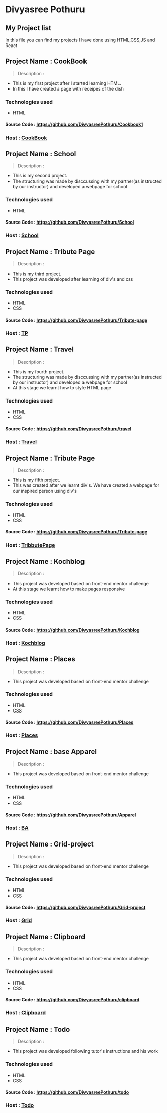 # Divyasree Pothuru

## My Project list

In this file you can find my projects I have done  using HTML,CSS,JS and React

## Project Name : CookBook

>Description :

- This is my first project after I started learning HTML.   
- In this I have created a page with receipes of the dish


### Technologies used
- HTML


#### Source Code :  https://github.com/DivyasreePothuru/Cookbook1

### Host :  [CookBook](https://divcookbook.netlify.app)


## Project Name : School

>Description :

- This is my second project.  
- The structuring was made by disccussing with my partner(as instructed by our instructor) and developed a webpage for school


### Technologies used
- HTML


#### Source Code : https://github.com/DivyasreePothuru/School

### Host :  [School](https://divschool.netlify.app)

## Project Name : Tribute Page

>Description :

- This is my third project.
- This project was developed after learning of div's and css


### Technologies used
- HTML
- CSS

#### Source Code :  https://github.com/DivyasreePothuru/Tribute-page

### Host :  [TP](https://app.netlify.com/sites/divtributepage/overview)




## Project Name : Travel

>Description :

- This is my fourth project.
- The structuring was made by disccussing with my partner(as instructed by our instructor) and developed a webpage for school
- At this stage we learnt how to style HTML page

### Technologies used
- HTML
- CSS

#### Source Code :  https://github.com/DivyasreePothuru/travel

### Host :  [Travel](https://divyatravels.netlify.app)

## Project Name : Tribute Page

>Description :

- This is my fifth project.
- This was created after we learnt div's. We have created a webpage for our inspired person using div's

### Technologies used
- HTML
- CSS

#### Source Code : https://github.com/DivyasreePothuru/Tribute-page

### Host : [TribbutePage](https://divtributepage.netlify.app)

## Project Name : Kochblog

>Description :

- This project was developed based on front-end mentor challenge
- At this stage we learnt how to make pages responsive 

### Technologies used
- HTML
- CSS

#### Source Code : https://github.com/DivyasreePothuru/Kochblog

### Host :  [Kochblog](https://divcookblog.netlify.app)

## Project Name : Places

>Description :

-  This project was developed based on front-end mentor challenge
### Technologies used
- HTML
- CSS

#### Source Code :  https://github.com/DivyasreePothuru/Places

### Host :  [Places](https://divplaces.netlify.app)

## Project Name : base Apparel

>Description :

-  This project was developed based on front-end mentor challenge
### Technologies used
- HTML
- CSS

#### Source Code :  https://github.com/DivyasreePothuru/Apparel

### Host :  [BA](https://divbaseapparel.netlify.app)


## Project Name : Grid-project

>Description :

-  This project was developed based on front-end mentor challenge
### Technologies used
- HTML
- CSS

#### Source Code :  https://github.com/DivyasreePothuru/Grid-project

### Host :  [Grid](https://div-grid.netlify.app)


## Project Name : Clipboard

>Description :

-  This project was developed based on front-end mentor challenge
### Technologies used
- HTML
- CSS

#### Source Code :  https://github.com/DivyasreePothuru/clipboard

### Host :  [Clipboard](https://div-clipboard.netlify.app)

## Project Name : Todo

>Description :

-  This project was developed following tutor's instructions and his work
### Technologies used
- HTML
- CSS

#### Source Code :  https://github.com/DivyasreePothuru/todo

### Host :  [Todo](https://divyatodo.netlify.app)